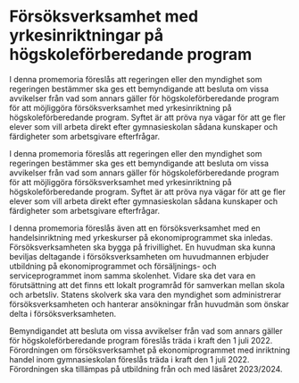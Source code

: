 # Försöksverksamhet med yrkesinriktningar på högskoleförberedande program

I denna promemoria föreslås att regeringen eller den myndighet som regeringen bestämmer ska ges ett bemyndigande att besluta om vissa avvikelser från vad som annars gäller för högskoleförberedande program för att möjliggöra försöksverksamhet med yrkesinriktning på högskoleförberedande program. Syftet är att pröva nya vägar för att ge fler elever som vill arbeta direkt efter gymnasieskolan sådana kunskaper och färdigheter som arbetsgivare efterfrågar.

I denna promemoria föreslås att regeringen eller den myndighet som regeringen bestämmer ska ges ett bemyndigande att besluta om vissa avvikelser från vad som annars gäller för högskoleförberedande program för att möjliggöra försöksverksamhet med yrkesinriktning på högskoleförberedande program. Syftet är att pröva nya vägar för att ge fler elever som vill arbeta direkt efter gymnasieskolan sådana kunskaper och färdigheter som arbetsgivare efterfrågar.

I denna promemoria föreslås även att en försöksverksamhet med en handelsinriktning med yrkeskurser på ekonomiprogrammet ska inledas. Försöksverksamheten ska bygga på frivillighet. En huvudman ska kunna beviljas deltagande i försöksverksamheten om huvudmannen erbjuder utbildning på ekonomiprogrammet och försäljnings- och serviceprogrammet inom samma skolenhet. Vidare ska det vara en förutsättning att det finns ett lokalt programråd för samverkan mellan skola och arbetsliv. Statens skolverk ska vara den myndighet som administrerar försöksverksamheten och hanterar ansökningar från huvudmän som önskar delta i försöksverksamheten.

Bemyndigandet att besluta om vissa avvikelser från vad som annars gäller för högskoleförberedande program föreslås träda i kraft den 1 juli 2022. Förordningen om försöksverksamhet på ekonomiprogrammet med inriktning handel inom gymnasieskolan föreslås träda i kraft den 1 juli 2022. Förordningen ska tillämpas på utbildning från och med läsåret 2023/2024.
